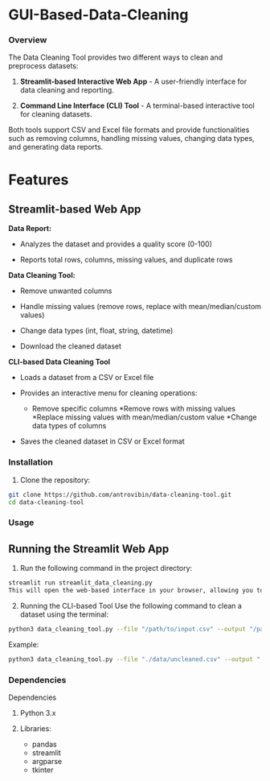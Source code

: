 # GUI-Based-Data-Cleaning
### Overview
The Data Cleaning Tool provides two different ways to clean and preprocess datasets:

1. **Streamlit-based Interactive Web App** - A user-friendly interface for data cleaning and reporting.

2. **Command Line Interface (CLI) Tool** - A terminal-based interactive tool for cleaning datasets.

Both tools support CSV and Excel file formats and provide functionalities such as removing columns, handling missing values, changing data types, and generating data reports.

# Features
## Streamlit-based Web App

**Data Report:**

* Analyzes the dataset and provides a quality score (0-100)

* Reports total rows, columns, missing values, and duplicate rows

**Data Cleaning Tool:**

* Remove unwanted columns

* Handle missing values (remove rows, replace with mean/median/custom values)

* Change data types (int, float, string, datetime)

* Download the cleaned dataset

**CLI-based Data Cleaning Tool**

* Loads a dataset from a CSV or Excel file

* Provides an interactive menu for cleaning operations:

    * Remove specific columns
    *Remove rows with missing values
    *Replace missing values with mean/median/custom value
    *Change data types of columns

* Saves the cleaned dataset in CSV or Excel format

### Installation

1. Clone the repository:
```bash
git clone https://github.com/antrovibin/data-cleaning-tool.git
cd data-cleaning-tool
```

### Usage
## Running the Streamlit Web App

1. Run the following command in the project directory:
```bash
streamlit run streamlit_data_cleaning.py
This will open the web-based interface in your browser, allowing you to upload and clean datasets.
```

2. Running the CLI-based Tool
Use the following command to clean a dataset using the terminal:
```bash
python3 data_cleaning_tool.py --file "/path/to/input.csv" --output "/path/to/output.csv" --format csv
```

Example:
```bash
python3 data_cleaning_tool.py --file "./data/uncleaned.csv" --output "./data/cleaned.csv" --format csv
```

### Dependencies
Dependencies

1. Python 3.x

2. Libraries:

   * pandas
   * streamlit
   * argparse
   * tkinter

